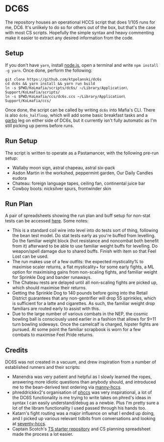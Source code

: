 # DC6S

The repository houses an operational HCCS script that does 1/105 runs for me, DC6. It's unlikely to do so for others out of the box, but that's the case with most CS scripts. Hopefully the simple syntax and heavy commenting make it easier to extract any desired information from the code.

## Setup

If you don't have `yarn`, install [node.js](https://nodejs.org/en/), open a terminal and write `npm install -g yarn`. Once done, perform the following:

```
git clone https://github.com/ktpolanski/dc6s
cd dc6s && yarn install && yarn run build
ln -s $PWD/KoLmafia/scripts/dc6s/ ~/Library/Application\ Support/KoLmafia/scripts/
ln -s $PWD/KoLmafia/ccs/dc6s.ccs ~/Library/Application\ Support/KoLmafia/ccs/
```

Once done, the script can be called by writing `dc6s` into Mafia's CLI. There is also `dc6s_halfloop`, which will add some basic breakfast tasks and a [garbo](https://github.com/Loathing-Associates-Scripting-Society/garbage-collector) leg on either side of DC6s, but it currently isn't fully automatic as I'm still picking up perms before runs.

## Run Setup

The script is written to operate as a Pastamancer, with the following pre-run setup:

-   Wallaby moon sign, astral chapeau, astral six-pack
-   Asdon Martin in the workshed, peppermint garden, Our Daily Candles eudora
-   Chateau: foreign language tapes, ceiling fan, continental juice bar
-   Cowboy boots: nicksilver spurs, frontwinder skin

## Run Plan

A pair of spreadsheets showing the run plan and buff setup for non-stat tests can be accessed [here](https://docs.google.com/spreadsheets/d/1uJ1DOd12r0VuOmfv0_FZXPMmtZ0Ln2FJUenFkhsFRHk/edit#gid=1299653939). Some notes:

-   This is a standard coil wire into level into do tests sort of thing, following the bean test model. Do stat tests early as you're buffed from levelling. Do the familiar weight block (hot resistance and noncombat both benefit from it) afterward to be able to use familiar weight buffs for levelling. Do weapon/spell damage due to shared buffs. Finish with item so that Feel Lost can be used.
-   The run makes use of a few outfits: the expected mysticality% to maximise scaler returns, a flat mysticality+ for some early fights, a ML option for maximising gains from non-scaling fights, and familiar weight for Sprinkle Dog and bander runaways.
-   The Chateau rests are delayed until all non-scaling fights are picked up, which should maximise their returns.
-   Getting the Sprinkle Dog to 140 pounds before going into the Retail District guarantees that any non-gentrifier will drop 55 sprinkles, which is sufficient for a latte and cigarettes. As such, the familiar weight drop familiars are routed early to assist with this.
-   Due to the large number of various combats in the NEP, the cosmic bowling ball is consciously used earlier in a fashion that allows for 9+11 turn bowling sideways. Once the camelcalf is charged, hipster fights are pursued. At some point the familiar scrapbook is worn for a few combats to maximise Feel Pride returns.

## Credits

DC6S was not created in a vacuum, and drew inspiration from a number of established runners and their scripts:

-   Manendra was very patient and helpful as I slowly learned the ropes, answering more idiotic questions than anybody should, and introduced me to the bean-derived test ordering via [manny-hccs](https://github.com/lewismd13/manny-hccs).
-   phreddrickkv2's organisation of [phccs](https://github.com/horrible-little-slime/phccs) was very inspirational, a lot of the DC6S functionality is me trying to write takes on phred's ideas in syntax I can easily understand/debug as a newbie. Plus I'm pretty sure a lot of the libram functionality I used passed through his hands too.
-   Katarn's fight routing was a major influence on what I ended up doing, and I picked up various relevant tidbits from conversations and looking at [seventy-hccs](https://github.com/s-k-z/seventy-hccs).
-   Captain Scotch's [TS starter repository](https://github.com/docrostov/kol-ts-starter) and CS planning spreadsheet made the process a lot easier.
